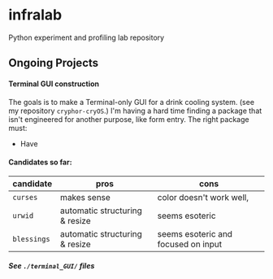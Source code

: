 # infralab
Python experiment and profiling lab repository
## Ongoing Projects
#### Terminal GUI construction
The goals is to make a Terminal-only GUI for a drink cooling system. (see my repository `cryphor-cryOS`.) I'm having a hard time finding a package that isn't engineered for another purpose, like form entry. The right package must:
* Have
#### Candidates so far:
candidate | pros | cons
--- | --- | --- |
`curses` | makes sense | color doesn't work well, 
`urwid` | automatic structuring & resize | seems esoteric
`blessings` | automatic structuring & resize | seems esoteric and focused on input
##### See `./terminal_GUI/` files